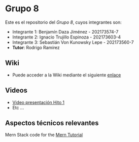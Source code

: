 # Grupo 8
Este es el repositorio del *Grupo 8*, cuyos integrantes son:
* Integrante 1: Benjamín Daza Jiménez - 202173574-7
* Integrante 2: Ignacio Trujillo Espinoza - 202173603-4
* Integrante 3: Sebastián Von Kunowsky Lepe - 202173560-7
* **Tutor**: Rodrigo Ramírez


## Wiki
* Puede acceder a la Wiki mediante el siguiente [enlace](https://github.com/Zurickata/INF236-2023-2-GRUPO-8/wiki)

## Videos
* [Video presentación Hito 1](https://youtu.be/GlX_-8Jp7Is)
* Etc ...


## Aspectos técnicos relevantes
Mern Stack code for the [Mern Tutorial](https://www.mongodb.com/languages/mern-stack-tutorial)

